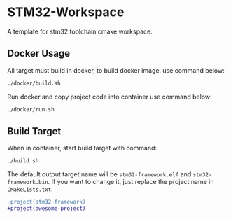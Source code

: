 # STM32-Workspace

A template for stm32 toolchain cmake workspace.

## Docker Usage

All target must build in docker, to build docker image, use command below:

```bash
./docker/build.sh
```

Run docker and copy project code into container use command below:

```bash
./docker/run.sh
```

## Build Target

When in container, start build target with command:

```bash
./build.sh
```

The default output target name will be `stm32-framework.elf` and `stm32-framework.bin`.
If you want to change it, just replace the project name in `CMakeLists.txt`.

```diff
-project(stm32-framework)
+project(awesome-project)
```
